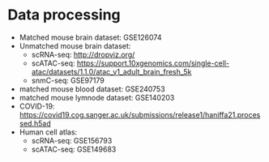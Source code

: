 # Data processing
* Matched mouse brain dataset: GSE126074
* Unmatched mouse brain dataset: 
    * scRNA-seq: http://dropviz.org/
    * scATAC-seq: https://support.10xgenomics.com/single-cell-atac/datasets/1.1.0/atac_v1_adult_brain_fresh_5k
    * snmC-seq: GSE97179
* matched mouse blood dataset: GSE240753
* matched mouse lymnode dataset: GSE140203
* COVID-19: https://covid19.cog.sanger.ac.uk/submissions/release1/haniffa21.processed.h5ad
* Human cell atlas: 
    * scRNA-seq: GSE156793
    * scATAC-seq: GSE149683
